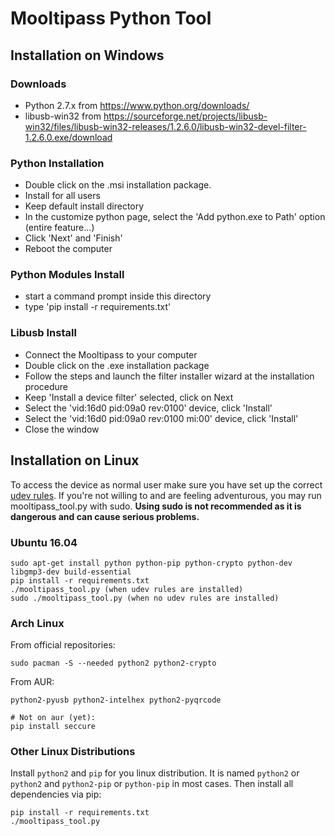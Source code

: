 # Mooltipass Python Tool

## Installation on Windows
### Downloads
- Python 2.7.x from https://www.python.org/downloads/
- libusb-win32 from https://sourceforge.net/projects/libusb-win32/files/libusb-win32-releases/1.2.6.0/libusb-win32-devel-filter-1.2.6.0.exe/download

### Python Installation
- Double click on the .msi installation package.
- Install for all users
- Keep default install directory
- In the customize python page, select the 'Add python.exe to Path' option (entire feature...)
- Click 'Next' and 'Finish'
- Reboot the computer

### Python Modules Install
- start a command prompt inside this directory
- type 'pip install -r requirements.txt'

### Libusb Install
- Connect the Mooltipass to your computer
- Double click on the .exe installation package
- Follow the steps and launch the filter installer wizard at the installation procedure
- Keep 'Install a device filter' selected, click on Next
- Select the 'vid:16d0 pid:09a0 rev:0100' device, click 'Install'
- Select the 'vid:16d0 pid:09a0 rev:0100 mi:00' device, click 'Install'
- Close the window

## Installation on Linux

To access the device as normal user make sure you have set up the correct [udev rules](https://www.themooltipass.com/udev_rule.txt). If you're not willing to
and are feeling adventurous, you may run mooltipass_tool.py with sudo. **Using
sudo is not recommended as it is dangerous and can cause serious problems.**

### Ubuntu 16.04
```
sudo apt-get install python python-pip python-crypto python-dev libgmp3-dev build-essential
pip install -r requirements.txt
./mooltipass_tool.py (when udev rules are installed)
sudo ./mooltipass_tool.py (when no udev rules are installed)
```

### Arch Linux

From official repositories:
```
sudo pacman -S --needed python2 python2-crypto
```

From AUR:
```
python2-pyusb python2-intelhex python2-pyqrcode

# Not on aur (yet):
pip install seccure
```

### Other Linux Distributions

Install `python2` and `pip` for you linux distribution.
It is named `python2` or `python2` and `python2-pip` or `python-pip` in most cases.
Then install all dependencies via pip:

```
pip install -r requirements.txt
./mooltipass_tool.py
```
